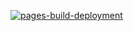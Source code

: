 [![pages-build-deployment](https://github.com/the-narrow-way/site/actions/workflows/pages/pages-build-deployment/badge.svg?branch=main)](https://github.com/the-narrow-way/site/actions/workflows/pages/pages-build-deployment)
